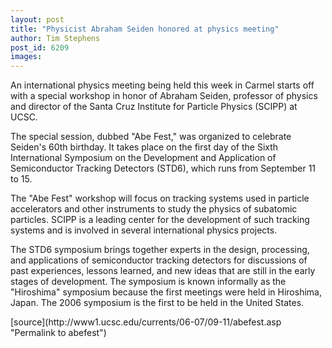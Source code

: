 ```yaml
---
layout: post
title: "Physicist Abraham Seiden honored at physics meeting"
author: Tim Stephens
post_id: 6209
images:
---
```


<a name="content" id="content"></a>
<p>
  An international physics meeting being held this week in Carmel starts off with a special workshop in honor of Abraham Seiden, professor of physics and director of the Santa Cruz Institute for Particle Physics (SCIPP) at UCSC.
</p>
<p>
  The special session, dubbed "Abe Fest," was organized to celebrate Seiden's 60th birthday. It takes place on the first day of the Sixth International Symposium on the Development and Application of Semiconductor Tracking Detectors (STD6), which runs from September 11 to 15.
</p>
<p>
  The "Abe Fest" workshop will focus on tracking systems used in particle accelerators and other instruments to study the physics of subatomic particles. SCIPP is a leading center for the development of such tracking systems and is involved in several international physics projects.
</p>
<p>
  The STD6 symposium brings together experts in the design, processing, and applications of semiconductor tracking detectors for discussions of past experiences, lessons learned, and new ideas that are still in the early stages of development. The symposium is known informally as the "Hiroshima" symposium because the first meetings were held in Hiroshima, Japan. The 2006 symposium is the first to be held in the United States.
</p>
[source](http://www1.ucsc.edu/currents/06-07/09-11/abefest.asp "Permalink to abefest")
